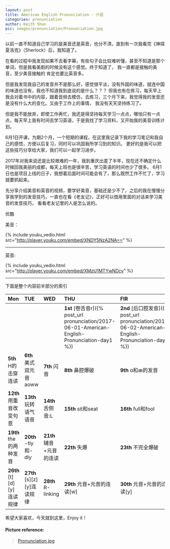 ```yaml
---
layout: post
title: American English Pronunciation - 介绍
categories: pronunciation
author: Keith Shan
pic: images/pronunciation/Pronunciation.jpg
---
```


以前一直不知道自己学习的是美音还是英音，也分不清，直到有一次我看完《神探夏洛克》（Sherlock）后，我知道了。

<!--more-->

在看的过程中我发现如果不去看字幕，有些句子会比较难听懂，甚至不知道是那个单词，但是我看美剧的时候没有这个感觉。终于知道了，
我一直都是接触的美音，至少美音接触的 肯定也要比英音多。

但是我发现我自己的发音并不是那么好，感觉很平淡，没有外国的味道，就连中国的味道也没有，我也不知道我到底说的是什么？？？
但我也有在练习，每天早上我会对着书中的内容，跟着音频去模仿，去练习，三个月下来，我觉得我的发音还是没有什么大的变化。又由于工作上的事情，
我没有天天坚持练习了。

但是我不能放弃，即使工作再忙，我还是得坚持每天学习一点点，哪怕只有一点点，每天早上我有时间去学习英语，于是我找了学习资料，又开始我的美音训练计划。

6月1日开课，为期2个月，一个短期的课程，在这里我记录下我的学习笔记和我自己的感悟，方便以后复习，同时可以巩固我所学习到的知识。
更好的是我可以把这些技巧分享给大家，我们可以一起学习进步。

2017年对我来说还是比较艰难的一年，我到重庆出差了半年，现在还不确定什么时候回我美丽的成都，每天上班也是很辛苦，学习英语的时间也少了很多。
6月1日也是项目上线的日子，我想着后面时间可能会有了，那么既然工作不忙了，学习就要抓起来。

先分享介绍美音和英音的视频，要学好美音，基础还是少不了，之后的我在慢慢分享我学到的发音技巧，一直也在看《老友记》，正好可以借用里面的对话来学习美音的发音技巧，
看看老友记里的人是怎么说的。

优酷

美音：

{% include youku_vedio.html src="http://player.youku.com/embed/XNDY5NzA2NA==" %}

***

英音:

{% include youku_vedio.html src="http://player.youku.com/embed/XMzU1MTYwNDcy" %}

***

下面是整个内容前半部分的索引

| Mon | TUE | WED |  THU |  FIR | SAT | SUN |
|:------|:------|:------|:------|:------|:------|:------|
|       |        |          | __1st__ [卷舌音r]({% post_url pronunciation/2017-06-01-American-English-Pronunciation-day1 %}) | __2nd__ [后口腔发音]({% post_url pronunciation/2017-06-02-American-English-Pronunciation-day2 %}) | __3rd__ 美式语音语调 | __4th__ 休息|
| __5th__ H的击穿连读 | __6th__ 美式双元音aoww | __7th__ 闪音 | __8th__ 鼻腔爆破 | __9th__ ɑ和æ的发音 | __10th__ 读句正确分轻重 | __11th__ 休息 |
| __12th__ 用重音改变句意 | __13th__ 玩转语气语音 | __14th__ 舌侧音:L | __15th__ sit和seat | __16th__ full和fool | __17th__ 舌侧爆破 | __18th__ 休息|
| __19th__ the的两种发音 | __20th__ -tly和-dly | __21th__ 辅音+元音的连读 | __22th__ 失爆 | __23th__ 不完全爆破 | __24th__ 辅音相同延长发音 | __25th__ 休息|
| __26th__ [t][d][y]连读规律 | __27th__ [s][z][y]连读规律 | __28th__ R-linking | __29th__ 元音+元音的连读[w] | __30th__ 元音+元音的连读[y] |  |  |


希望大家喜欢，今天就到这里，Enjoy it！



#### Picture reference: 
> [Pronunciation.jpg](http://perfectstrangers.classy.be/Pronunciation.jpg)
